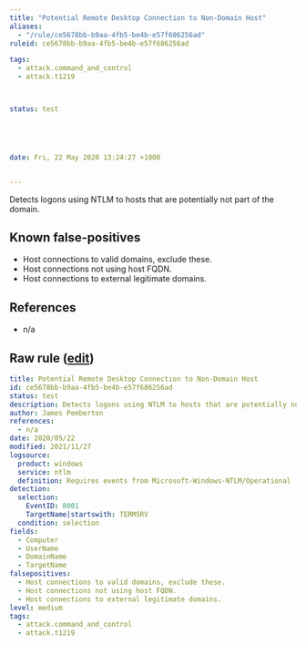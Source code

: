 ```yaml
---
title: "Potential Remote Desktop Connection to Non-Domain Host"
aliases:
  - "/rule/ce5678bb-b9aa-4fb5-be4b-e57f686256ad"
ruleid: ce5678bb-b9aa-4fb5-be4b-e57f686256ad

tags:
  - attack.command_and_control
  - attack.t1219



status: test





date: Fri, 22 May 2020 13:24:27 +1000


---
```


Detects logons using NTLM to hosts that are potentially not part of the domain.

<!--more-->


## Known false-positives

* Host connections to valid domains, exclude these.
* Host connections not using host FQDN.
* Host connections to external legitimate domains.



## References

* n/a


## Raw rule ([edit](https://github.com/SigmaHQ/sigma/edit/master/rules/windows/builtin/ntlm/win_susp_ntlm_rdp.yml))
```yaml
title: Potential Remote Desktop Connection to Non-Domain Host
id: ce5678bb-b9aa-4fb5-be4b-e57f686256ad
status: test
description: Detects logons using NTLM to hosts that are potentially not part of the domain.
author: James Pemberton
references:
  - n/a
date: 2020/05/22
modified: 2021/11/27
logsource:
  product: windows
  service: ntlm
  definition: Requires events from Microsoft-Windows-NTLM/Operational
detection:
  selection:
    EventID: 8001
    TargetName|startswith: TERMSRV
  condition: selection
fields:
  - Computer
  - UserName
  - DomainName
  - TargetName
falsepositives:
  - Host connections to valid domains, exclude these.
  - Host connections not using host FQDN.
  - Host connections to external legitimate domains.
level: medium
tags:
  - attack.command_and_control
  - attack.t1219

```
